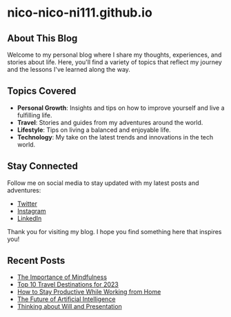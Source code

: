 # nico-nico-ni111.github.io
## About This Blog

Welcome to my personal blog where I share my thoughts, experiences, and stories about life. Here, you'll find a variety of topics that reflect my journey and the lessons I've learned along the way.

## Topics Covered

- **Personal Growth**: Insights and tips on how to improve yourself and live a fulfilling life.
- **Travel**: Stories and guides from my adventures around the world.
- **Lifestyle**: Tips on living a balanced and enjoyable life.
- **Technology**: My take on the latest trends and innovations in the tech world.

## Stay Connected

Follow me on social media to stay updated with my latest posts and adventures:

- [Twitter](https://twitter.com/yourprofile)
- [Instagram](https://instagram.com/yourprofile)
- [LinkedIn](https://linkedin.com/in/yourprofile)

Thank you for visiting my blog. I hope you find something here that inspires you!

## Recent Posts

- [The Importance of Mindfulness](#)
- [Top 10 Travel Destinations for 2023](#)
- [How to Stay Productive While Working from Home](#)
- [The Future of Artificial Intelligence](#)
- [Thinking about Will and Presentation](index.html)